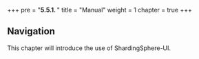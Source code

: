+++
pre = "<b>5.5.1. </b>"
title = "Manual"
weight = 1
chapter = true
+++

## Navigation

This chapter will introduce the use of ShardingSphere-UI.
